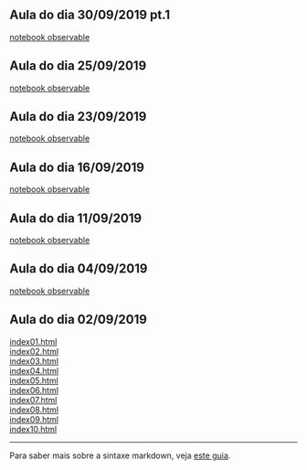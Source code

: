 ## Aula do dia 30/09/2019 pt.1

<a href="d3_leaflet/index.html">notebook observable</a><br>

## Aula do dia 25/09/2019

<a href="d3_crossfilter_2/index.html">notebook observable</a><br>

## Aula do dia 23/09/2019

<a href="d3_crossfilter/index.html">notebook observable</a><br>

## Aula do dia 16/09/2019

<a href="d3_update/scatterplot.html">notebook observable</a><br>

## Aula do dia 11/09/2019

<a href="d3_scale/scatterplot.html">notebook observable</a><br>


## Aula do dia 04/09/2019

<a href="d3_intro/notebook.html">notebook observable</a><br>

## Aula do dia 02/09/2019

[index01.html](basic/index01.html)<br>
[index02.html](basic/index02.html)<br>
[index03.html](basic/index03.html)<br>
[index04.html](basic/index04.html)<br>
[index05.html](basic/index05.html)<br>
[index06.html](basic/index06.html)<br>
[index07.html](basic/index07.html)<br>
[index08.html](basic/index08.html)<br>
[index09.html](basic/index09.html)<br>
[index10.html](basic/index10.html)<br>

---

Para saber mais sobre a sintaxe markdown, veja [este guia](https://guides.github.com/features/mastering-markdown/).

